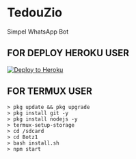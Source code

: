 # TedouZio

Simpel WhatsApp Bot

## FOR DEPLOY HEROKU USER


<p><a href="https://heroku.com/deploy?template=https://github.com/TedouZio/termux-tes"> <img src="https://www.herokucdn.com/deploy/button.svg" alt="Deploy to Heroku" /></a></p>


## FOR TERMUX USER

```
> pkg update && pkg upgrade
> pkg install git -y
> pkg install nodejs -y
> termux-setup-storage
> cd /sdcard
> cd Botz1
> bash install.sh
> npm start
```
